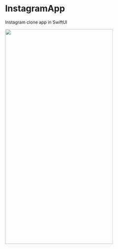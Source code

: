 # InstagramApp
Instagram clone app in SwiftUI


<img src="https://user-images.githubusercontent.com/6122888/185493009-42d3d87b-68a6-4f2e-8a4b-f95e30b650eb.png" width="350" height="700">
